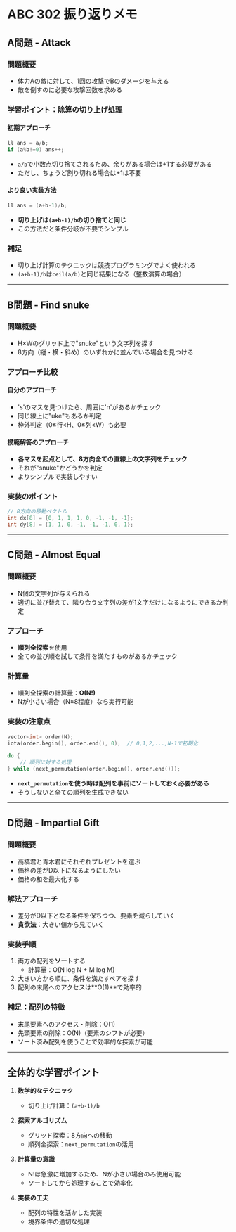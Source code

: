 # ABC 302 振り返りメモ

## A問題 - Attack

### 問題概要
- 体力Aの敵に対して、1回の攻撃でBのダメージを与える
- 敵を倒すのに必要な攻撃回数を求める

### 学習ポイント：除算の切り上げ処理

#### 初期アプローチ
```cpp
ll ans = a/b;
if (a%b!=0) ans++;
```
- `a/b`で小数点切り捨てされるため、余りがある場合は+1する必要がある
- ただし、ちょうど割り切れる場合は+1は不要

#### より良い実装方法
```cpp
ll ans = (a+b-1)/b;
```
- **切り上げは`(a+b-1)/b`の切り捨てと同じ**
- この方法だと条件分岐が不要でシンプル

### 補足
- 切り上げ計算のテクニックは競技プログラミングでよく使われる
- `(a+b-1)/b`は`ceil(a/b)`と同じ結果になる（整数演算の場合）

---

## B問題 - Find snuke

### 問題概要
- H×Wのグリッド上で"snuke"という文字列を探す
- 8方向（縦・横・斜め）のいずれかに並んでいる場合を見つける

### アプローチ比較

#### 自分のアプローチ
- 's'のマスを見つけたら、周囲に'n'があるかチェック
- 同じ線上に"uke"もあるか判定
- 枠外判定（0≤行<H、0≤列<W）も必要

#### 模範解答のアプローチ
- **各マスを起点として、8方向全ての直線上の文字列をチェック**
- それが"snuke"かどうかを判定
- よりシンプルで実装しやすい

### 実装のポイント
```cpp
// 8方向の移動ベクトル
int dx[8] = {0, 1, 1, 1, 0, -1, -1, -1};
int dy[8] = {1, 1, 0, -1, -1, -1, 0, 1};
```

---

## C問題 - Almost Equal

### 問題概要
- N個の文字列が与えられる
- 適切に並び替えて、隣り合う文字列の差が1文字だけになるようにできるか判定

### アプローチ
- **順列全探索**を使用
- 全ての並び順を試して条件を満たすものがあるかチェック

### 計算量
- 順列全探索の計算量：**O(N!)**
- Nが小さい場合（N≤8程度）なら実行可能

### 実装の注意点
```cpp
vector<int> order(N);
iota(order.begin(), order.end(), 0);  // 0,1,2,...,N-1で初期化

do {
    // 順列に対する処理
} while (next_permutation(order.begin(), order.end()));
```
- **`next_permutation`を使う時は配列を事前にソートしておく必要がある**
- そうしないと全ての順列を生成できない

---

## D問題 - Impartial Gift

### 問題概要
- 高橋君と青木君にそれぞれプレゼントを選ぶ
- 価格の差がD以下になるようにしたい
- 価格の和を最大化する

### 解法アプローチ
- 差分がD以下となる条件を保ちつつ、要素を減らしていく
- **貪欲法**：大きい値から見ていく

### 実装手順
1. 両方の配列を**ソート**する
   - 計算量：O(N log N + M log M)
2. 大きい方から順に、条件を満たすペアを探す
3. 配列の末尾へのアクセスは**O(1)**で効率的

### 補足：配列の特徴
- 末尾要素へのアクセス・削除：O(1)
- 先頭要素の削除：O(N)（要素のシフトが必要）
- ソート済み配列を使うことで効率的な探索が可能

---

## 全体的な学習ポイント

1. **数学的なテクニック**
   - 切り上げ計算：`(a+b-1)/b`

2. **探索アルゴリズム**
   - グリッド探索：8方向への移動
   - 順列全探索：`next_permutation`の活用

3. **計算量の意識**
   - N!は急激に増加するため、Nが小さい場合のみ使用可能
   - ソートしてから処理することで効率化

4. **実装の工夫**
   - 配列の特性を活かした実装
   - 境界条件の適切な処理